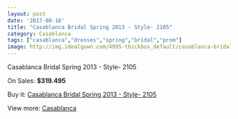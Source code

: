 ```yaml
---
layout: post
date: '2017-08-16'
title: "Casablanca Bridal Spring 2013 - Style- 2105"
category: Casablanca
tags: ["casablanca","dresses","spring","bridal","prom"]
image: http://img.idealgown.com/4995-thickbox_default/casablanca-bridal-spring-2013-style-2105.jpg
---
```

Casablanca Bridal Spring 2013 - Style- 2105

On Sales: **$319.495**
<a href="https://www.idealgown.com/en/casablanca/2244-casablanca-bridal-spring-2013-style-2105.html"><amp-img layout="responsive" width="600" height="600" src="//img.idealgown.com/4995-thickbox_default/casablanca-bridal-spring-2013-style-2105.jpg" alt="Casablanca Bridal Spring 2013 - Style- 2105 0" /></a>
<a href="https://www.idealgown.com/en/casablanca/2244-casablanca-bridal-spring-2013-style-2105.html"><amp-img layout="responsive" width="600" height="600" src="//img.idealgown.com/4996-thickbox_default/casablanca-bridal-spring-2013-style-2105.jpg" alt="Casablanca Bridal Spring 2013 - Style- 2105 1" /></a>

Buy it: [Casablanca Bridal Spring 2013 - Style- 2105](https://www.idealgown.com/en/casablanca/2244-casablanca-bridal-spring-2013-style-2105.html "Casablanca Bridal Spring 2013 - Style- 2105")

View more: [Casablanca](https://www.idealgown.com/en/31-casablanca "Casablanca")